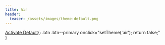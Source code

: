 ```yaml
---
title: Air
header:
  teaser: /assets/images/theme-default.png
---
```

[Activate Default](#){: .btn .btn--primary onclick="setTheme('air'); return false;" }